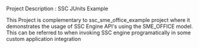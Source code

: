 Project Description : SSC JUnits Example

This Project is complementary to ssc_sme_office_example project where it demonstrates the usage of SSC Engine API's using the SME_OFFICE model. This can be referred to when invoking SSC engine programatically in some custom application integration 